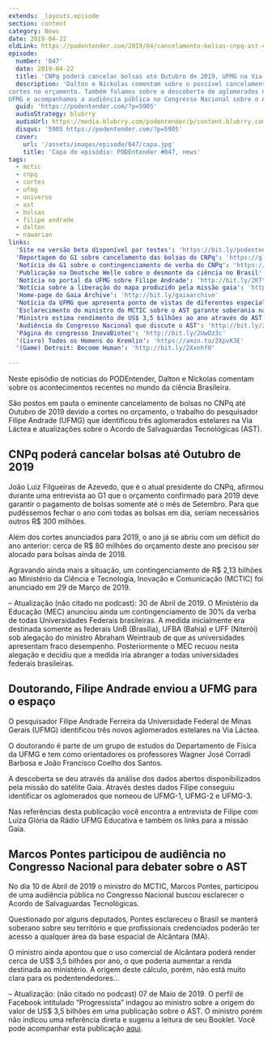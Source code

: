 ```yaml
---
extends: _layouts.episode
section: content
category: News
date: 2019-04-22
oldLink: https://podentender.com/2019/04/cancelamento-bolsas-cnpq-ast-e-ufmg-via-lactea-e-ast.html
episode:
  number: '047'
  date: 2019-04-22
  title: 'CNPq poderá cancelar bolsas até Outubro de 2019, UFMG na Via Láctea e Acordo de Salvaguardas Tecnológicas'
  description: 'Dalton e Níckolas comentam sobre o possível cancelamento das bolsas do CNPq até Outubro de 2019 devido a
cortes no orçamento. Também falamos sobre a descoberta de aglomerados na Via Láctea pelo pesquisador Filipe Andrade da
UFMG e acompanhamos a audiência pública no Congresso Nacional sobre o Acordo de Salvaguardas Tecnológicas (AST).'
  guid: 'https://podentender.com/?p=5905'
  audioStrategy: blubrry
  audioUrl: https://media.blubrry.com/podentender/p/content.blubrry.com/podentender/PODEntender_47.mp3
  disqus: '5905 https://podentender.com/?p=5905'
  cover:
    url: '/assets/images/episode/047/capa.jpg'
    title: 'Capa do episódio: PODEntender #047, news'
tags:
  - mctic
  - cnpq
  - cortes
  - ufmg
  - universo
  - ast
  - bolsas
  - filipe andrade
  - dalton
  - nawarian
links:
  'Site na versão beta disponível par testes': 'https://bit.ly/podentenderbeta'
  'Reportagem do G1 sobre cancelamento das bolsas do CNPq': 'https://glo.bo/2UNTnpF'
  'Notícia do G1 sobre o contingenciamento de verba do CNPq': 'https://glo.bo/2IJL0o1'
  'Publicação na Deutsche Welle sobre o desmonte da ciência no Brasil': 'http://bit.ly/2GzDeLX'
  'Notícia no portal da UFMG sobre Filipe Andrade': 'http://bit.ly/2KTtmAY'
  'Notícia sobre a liberação do mapa produzido pela missão gaia': 'http://bit.ly/2Gw0vNM'
  'Home-page do Gaia Archive': 'http://bit.ly/gaiaarchive'
  'Notícia da UFMG que apresenta ponto de vistas de diferentes especialistas sobre o AST': 'http://bit.ly/2VTuEgo'
  'Esclarecimento do ministro do MCTIC sobre o AST garante soberania nacional': 'http://bit.ly/2ULcH73'
  'Ministro estima rendimento de US$ 3,5 bilhões ao ano através do AST': 'http://bit.ly/2PltyaB'
  'Audiência do Congresso Nacional que discute o AST': 'http://bit.ly/2ZrcsN1'
  'Página do congresso InovaBiotec': 'http://bit.ly/2UwOz3c'
  '(Livro) Todos os Homens do Kremlin': 'https://amzn.to/2XpvK3E'
  '(Game) Detroit: Become Human': 'http://bit.ly/2Xxnhf0'
  
---
```


Neste episódio de notícias do PODEntender, Dalton e Níckolas comentam sobre os acontecimentos recentes no mundo da
ciência Brasileira.

São postos em pauta o eminente cancelamento de bolsas no CNPq até Outubro de 2019 devido a cortes no orçamento, o
trabalho do pesquisador Filipe Andrade (UFMG) que identificou três aglomerados estelares na Via Láctea e atualizações
sobre o Acordo de Salvaguardas Tecnológicas (AST).

## CNPq poderá cancelar bolsas até Outubro de 2019

João Luiz Filgueiras de Azevedo, que é o atual presidente do CNPq, afirmou durante uma entrevista ao G1 que o orçamento
confirmado para 2019 deve garantir o pagamento de bolsas somente até o mês de Setembro. Para que pudéssemos fechar o ano
com todas as bolsas em dia, seriam necessários outros R$ 300 milhões.

Além dos cortes anunciados para 2019, o ano já se abriu com um déficit do ano anterior: cerca de R$ 80 milhões do
orçamento deste ano precisou ser alocado para bolsas ainda de 2018.

Agravando ainda mais a situação, um contingenciamento de R$ 2,13 bilhões ao Ministério da Ciência e Tecnologia, Inovação
e Comunicação (MCTIC) foi anunciado em 29 de Março de 2019.

– Atualização (não citado no podcast): 30 de Abril de 2019. O Ministério da Educação (MEC) anunciou ainda um
contingenciamento de 30% da verba de todas Universidades Federais brasileiras. A medida inicialmente era destinada
somente as federais UnB (Brasília), UFBA (Bahia) e UFF (Niterói) sob alegação do ministro Abraham Weintraub de que as
universidades apresentam fraco desempenho. Posteriormente o MEC recuou nesta alegação e decidiu que a medida iria
abranger a todas universidades federais brasileiras.

## Doutorando, Filipe Andrade enviou a UFMG para o espaço

O pesquisador Filipe Andrade Ferreira da Universidade Federal de Minas Gerais (UFMG) identificou três novos aglomerados
estelares na Via Láctea.

O doutorando é parte de um grupo de estudos do Departamento de Física da UFMG e tem como orientadores os professores
Wagner José Corradi Barbosa e João Francisco Coelho dos Santos.

A descoberta se deu através da análise dos dados abertos disponibilizados pela missão do satélite Gaia. Através destes
dados Filipe conseguiu identificar os aglomerados que nomeou de UFMG-1, UFMG-2 e UFMG-3.

Nas referências desta publicação você encontra a entrevista de Filipe com Luíza Glória da Rádio UFMG Educativa e também
os links para a missão Gaia.

## Marcos Pontes participou de audiência no Congresso Nacional para debater sobre o AST

No dia 10 de Abril de 2019 o ministro do MCTIC, Marcos Pontes, participou de uma audiência pública no Congresso Nacional
buscou esclarecer o Acordo de Salvaguardas Tecnológicas.

Questionado por alguns deputados, Pontes esclareceu o Brasil se manterá soberano sobre seu território e que
profissionais credenciados poderão ter acesso a qualquer área da base espacial de Alcântara (MA).

O ministro ainda apontou que o uso comercial de Alcântara poderá render cerca de US$ 3,5 bilhões por ano, o que poderia
aumentar a renda destinada ao ministério. A origem deste cálculo, porém, não está muito clara para os podentendedores...

– Atualização: (não citado no podcast) 07 de Maio de 2019. O perfil de Facebook intitulado “Progressista” indagou ao
ministro sobre a origem do valor de US$ 3,5 bilhões em uma publicação sobre o AST. O ministro porém não indicou uma
referência direta e sugeriu a leitura de seu Booklet. Você pode acompanhar esta publicação [aqui](https://www.facebook.com/astronauta.marcospontes/photos/a.541771605853977/2348545145176605/?type=3&comment_id=2348595568504896&comment_tracking=%7B%22tn%22%3A%22R%22%7D).
